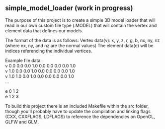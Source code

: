 ## simple_model_loader (work in progress)

The purpose of this project is to create a simple 3D model loader that will read in our own custom file type (.MODEL) that will contain the vertex and element data that defines our models.

The format of the data is as follows:
Vertex data(v): x, y, z, r, g, b, nx, ny, nz (where nx, ny, and nz are the normal values)
The element data(e) will be indices referencing the individual vertices.

Example file data:<br />
v 0.0 0.0 0.0 1.0 0.0 0.0 0.0 0.0 1.0<br />
v 1.0 0.0 0.0 1.0 0.0 0.0 0.0 0.0 1.0<br />
v 1.0 1.0 0.0 1.0 0.0 0.0 0.0 0.0 1.0<br />
...

e 0 1 2<br />
e 1 2 3

To build this project there is an included Makefile within the src folder, though you'll probably have to update the compilation and linking flags (CXX, CXXFLAGS, LDFLAGS) to reference the dependencies on OpenGL, GLFW and GLM.

